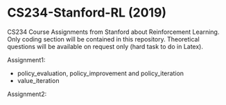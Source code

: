 # CS234-Stanford-RL (2019)
CS234 Course Assignments from Stanford about Reinforcement Learning. Only coding section will be contained in this repository.
Theoretical questions will be available on request only (hard task to do in Latex).

Assignment1:
- policy_evaluation, policy_improvement and policy_iteration
- value_iteration

Assignment2:
